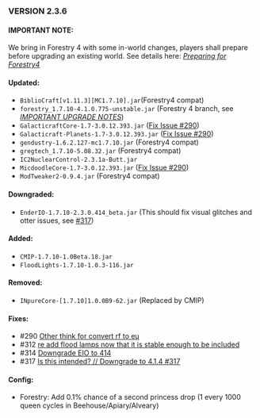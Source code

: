 
### VERSION 2.3.6

#### IMPORTANT NOTE:
We bring in Forestry 4 with some in-world changes, players shall prepare before upgrading an existing world.
See details here: [_Preparing for Forestry4_](https://github.com/Beyond-Reality/BeyondRealityModPack/issues/323)

#### Updated:
* `BiblioCraft[v1.11.3][MC1.7.10].jar`(Forestry4 compat)
* `forestry_1.7.10-4.1.0.775-unstable.jar` (Forestry 4 branch, see [_IMPORTANT UPGRADE NOTES_](https://github.com/Beyond-Reality/BeyondRealityModPack/issues/323))
* `GalacticraftCore-1.7-3.0.12.393.jar` ([Fix Issue #290](https://github.com/Beyond-Reality/BeyondRealityModPack/issues/290))
* `Galacticraft-Planets-1.7-3.0.12.393.jar` ([Fix Issue #290](https://github.com/Beyond-Reality/BeyondRealityModPack/issues/290))
* `gendustry-1.6.2.127-mc1.7.10.jar` (Forestry4 compat)
* `gregtech_1.7.10-5.08.32.jar` (Forestry4 compat)
* `IC2NuclearControl-2.3.1a-Butt.jar`
* `MicdoodleCore-1.7-3.0.12.393.jar` ([Fix Issue #290](https://github.com/Beyond-Reality/BeyondRealityModPack/issues/290))
* `ModTweaker2-0.9.4.jar` (Forestry4 compat)

#### Downgraded:

* `EnderIO-1.7.10-2.3.0.414_beta.jar` (This should fix visual glitches and otter issues, see [#317](https://github.com/Beyond-Reality/BeyondRealityModPack/issues/317))

#### Added:

* `CMIP-1.7.10-1.0Beta.18.jar`
* `FloodLights-1.7.10-1.0.3-116.jar`

#### Removed:

* `INpureCore-[1.7.10]1.0.0B9-62.jar` (Replaced by CMIP)

#### Fixes:

* #290 [Other think for convert rf to eu](https://github.com/Beyond-Reality/BeyondRealityModPack/issues/290)
* #312 [re add flood lamps now that it is stable enough to be included](https://github.com/Beyond-Reality/BeyondRealityModPack/issues/312)
* #314 [Downgrade EIO to 414](https://github.com/Beyond-Reality/BeyondRealityModPack/issues/314)
* #317 [Is this intended? // Downgrade to 4.1.4 #317 ](https://github.com/Beyond-Reality/BeyondRealityModPack/issues/317)

#### Config:

* Forestry: Add 0.1% chance of a second princess drop (1 every 1000 queen cycles in Beehouse/Apiary/Alveary)
